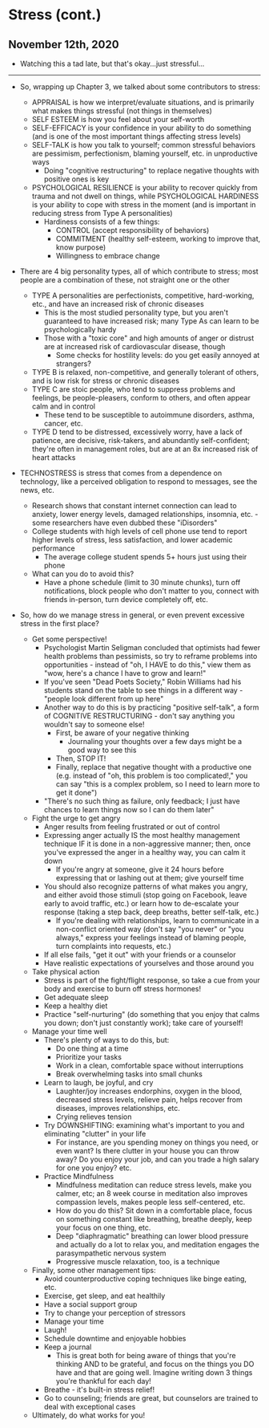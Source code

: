 # Stress (cont.)

## November 12th, 2020

-   Watching this a tad late, but that's okay...just stressful...
--------------------------------------------------------------------------------

-   So, wrapping up Chapter 3, we talked about some contributors to stress:
    -   APPRAISAL is how we interpret/evaluate situations, and is primarily what makes things stressful (not things in themselves)
    -   SELF ESTEEM is how you feel about your self-worth
    -   SELF-EFFICACY is your confidence in your ability to do something (and is one of the most important things affecting stress levels)
    -   SELF-TALK is how you talk to yourself; common stressful behaviors are pessimism, perfectionism, blaming yourself, etc. in unproductive ways
        -   Doing "cognitive restructuring" to replace negative thoughts with positive ones is key
    -   PSYCHOLOGICAL RESILIENCE is your ability to recover quickly from trauma and not dwell on things, while PSYCHOLOGICAL HARDINESS is your ability to cope with stress in the moment (and is important in reducing stress from Type A personalities)
        -   Hardiness consists of a few things:
            -   CONTROL (accept responsibility of behaviors)
            -   COMMITMENT (healthy self-esteem, working to improve that, know purpose)
            -   Willingness to embrace change

-   There are 4 big personality types, all of which contribute to stress; most people are a combination of these, not straight one or the other
    -   TYPE A personalities are perfectionists, competitive, hard-working, etc., and have an increased risk of chronic diseases
        -   This is the most studied personality type, but you aren't guaranteed to have increased risk; many Type As can learn to be psychologically hardy
        -   Those with a "toxic core" and high amounts of anger or distrust are at increased risk of cardiovascular disease, though
            -   Some checks for hostility levels: do you get easily annoyed at strangers?
    -   TYPE B is relaxed, non-competitive, and generally tolerant of others, and is low risk for stress or chronic diseases
    -   TYPE C are stoic people, who tend to suppress problems and feelings, be people-pleasers, conform to others, and often appear calm and in control
        -   These tend to be susceptible to autoimmune disorders, asthma, cancer, etc.
    -   TYPE D tend to be distressed, excessively worry, have a lack of patience, are decisive, risk-takers, and abundantly self-confident; they're often in management roles, but are at an 8x increased risk of heart attacks

-   TECHNOSTRESS is stress that comes from a dependence on technology, like a perceived obligation to respond to messages, see the news, etc.
    -   Research shows that constant internet connection can lead to anxiety, lower energy levels, damaged relationships, insomnia, etc. - some researchers have even dubbed these "iDisorders"
    -   College students with high levels of cell phone use tend to report higher levels of stress, less satisfaction, and lower academic performance
        -   The average college student spends 5+ hours just using their phone
    -   What can you do to avoid this?
        -   Have a phone schedule (limit to 30 minute chunks), turn off notifications, block people who don't matter to you, connect with friends in-person, turn device completely off, etc.

-   So, how do we manage stress in general, or even prevent excessive stress in the first place?
    -   Get some perspective!
        -   Psychologist Martin Seligman concluded that optimists had fewer health problems than pessimists, so try to reframe problems into opportunities - instead of "oh, I HAVE to do this," view them as "wow, here's a chance I have to grow and learn!"
        -   If you've seen "Dead Poets Society," Robin Williams had his students stand on the table to see things in a different way - "people look different from up here"
        -   Another way to do this is by practicing "positive self-talk", a form of COGNITIVE RESTRUCTURING - don't say anything you wouldn't say to someone else!
            -   First, be aware of your negative thinking
                -   Journaling your thoughts over a few days might be a good way to see this
            -   Then, STOP IT!
            -   Finally, replace that negative thought with a productive one (e.g. instead of "oh, this problem is too complicated!," you can say "this is a complex problem, so I need to learn more to get it done")
        -   "There's no such thing as failure, only feedback; I just have chances to learn things now so I can do them later"
    -   Fight the urge to get angry
        -   Anger results from feeling frustrated or out of control
        -   Expressing anger actually IS the most healthy management technique IF it is done in a non-aggressive manner; then, once you've expressed the anger in a healthy way, you can calm it down
            -   If you're angry at someone, give it 24 hours before expressing that or lashing out at them; give yourself time
        -   You should also recognize patterns of what makes you angry, and either avoid those stimuli (stop going on Facebook, leave early to avoid traffic, etc.) or learn how to de-escalate your response (taking a step back, deep breaths, better self-talk, etc.)
            -   If you're dealing with relationships, learn to communicate in a non-conflict oriented way (don't say "you never" or "you always," express your feelings instead of blaming people, turn complaints into requests, etc.)
        -   If all else fails, "get it out" with your friends or a counselor
        -   Have realistic expectations of yourselves and those around you
    -   Take physical action
        -   Stress is part of the fight/flight response, so take a cue from your body and exercise to burn off stress hormones!
        -   Get adequate sleep
        -   Keep a healthy diet
        -   Practice "self-nurturing" (do something that you enjoy that calms you down; don't just constantly work); take care of yourself!
    -   Manage your time well
        -   There's plenty of ways to do this, but:
            -   Do one thing at a time
            -   Prioritize your tasks
            -   Work in a clean, comfortable space without interruptions
            -   Break overwhelming tasks into small chunks
        -   Learn to laugh, be joyful, and cry
            -   Laughter/joy increases endorphins, oxygen in the blood, decreased stress levels, relieve pain, helps recover from diseases, improves relationships, etc.
            -   Crying relieves tension
        -   Try DOWNSHIFTING: examining what's important to you and eliminating "clutter" in your life
            -   For instance, are you spending money on things you need, or even want? Is there clutter in your house you can throw away? Do you enjoy your job, and can you trade a high salary for one you enjoy? etc.
        -   Practice Mindfulness
            -   Mindfulness meditation can reduce stress levels, make you calmer, etc; an 8 week course in meditation also improves compassion levels, makes people less self-centered, etc.
            -   How do you do this? Sit down in a comfortable place, focus on something constant like breathing, breathe deeply, keep your focus on one thing, etc.
            -   Deep "diaphragmatic" breathing can lower blood pressure and actually do a lot to relax you, and meditation engages the parasympathetic nervous system
            -   Progressive muscle relaxation, too, is a technique
    -   Finally, some other management tips:
        -   Avoid counterproductive coping techniques like binge eating, etc.
        -   Exercise, get sleep, and eat healthily
        -   Have a social support group
        -   Try to change your perception of stressors
        -   Manage your time
        -   Laugh!
        -   Schedule downtime and enjoyable hobbies
        -   Keep a journal
            -   This is great both for being aware of things that you're thinking AND to be grateful, and focus on the things you DO have and that are going well. Imagine writing down 3 things you're thankful for each day!
        -   Breathe - it's built-in stress relief!
        -   Go to counseling; friends are great, but counselors are trained to deal with exceptional cases
    -   Ultimately, do what works for you!

